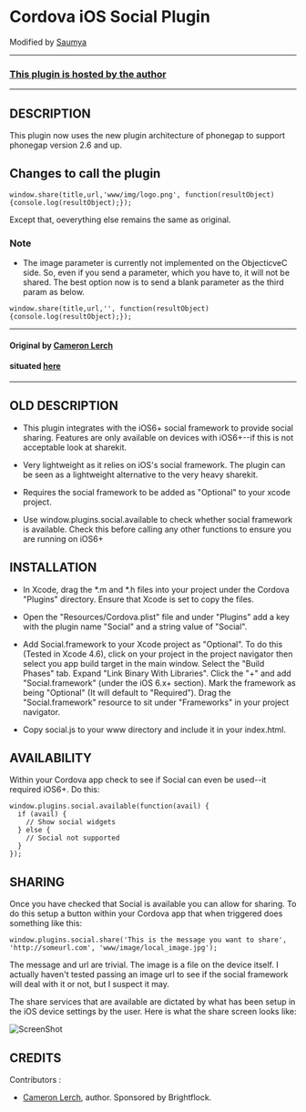 # Cordova iOS Social Plugin #
Modified by [Saumya](http://saumyaray.com)

---
### [This plugin is hosted by the author](https://github.com/saumya/phonegap-ios-social-plugin)
---

## DESCRIPTION ##

This plugin now uses the new plugin architecture of phonegap to support phonegap version 2.6 and up.

## Changes to call the plugin ##

```
window.share(title,url,'www/img/logo.png', function(resultObject) {console.log(resultObject);});
```
Except that, oeverything else remains the same as original.

### Note
* The image parameter is currently not implemented on the ObjecticveC side. So, even if you send a parameter, which you have to, it will not be shared. The best option now is to send a blank parameter as the third param as below.

```
window.share(title,url,'', function(resultObject) {console.log(resultObject);});
```

---
#### Original by [Cameron Lerch](http://brightflock.com)
#### situated [ here ](https://github.com/bfcam/phonegap-ios-social-plugin)
---

## OLD DESCRIPTION ##

* This plugin integrates with the iOS6+ social framework to provide social sharing. Features are only available on devices with
  iOS6+--if this is not acceptable look at sharekit.

* Very lightweight as it relies on iOS's social framework. The plugin can be seen as a lightweight alternative to the very heavy sharekit.

* Requires the social framework to be added as "Optional" to your xcode project.

* Use window.plugins.social.available to check whether social framework is available. Check this before calling any other functions to
  ensure you are running on iOS6+

## INSTALLATION ##

* In Xcode, drag the *.m and *.h files into your project under the Cordova "Plugins" directory. Ensure that Xcode is set to copy the files.

* Open the "Resources/Cordova.plist" file and under "Plugins" add a key with the plugin name "Social" and a string value of "Social".

* Add Social.framework to your Xcode project as "Optional". To do this (Tested in Xcode 4.6), click on your project in the project navigator
  then select you app build target in the main window. Select the "Build Phases" tab. Expand "Link Binary With Libraries". Click the "+" and
  add "Social.framework" (under the iOS 6.x+ section). Mark the framework as being "Optional" (It will default to "Required"). Drag the
  "Social.framework" resource to sit under "Frameworks" in your project navigator.

* Copy social.js to your www directory and include it in your index.html.

## AVAILABILITY ##

Within your Cordova app check to see if Social can even be used--it required iOS6+. Do this:

```
window.plugins.social.available(function(avail) {
  if (avail) {
    // Show social widgets
  } else {
    // Social not supported
  }
});
```

## SHARING ##

Once you have checked that Social is available you can allow for sharing. To do this setup a button within your Cordova app that when triggered does something like this:

```
window.plugins.social.share('This is the message you want to share', 'http://someurl.com', 'www/image/local_image.jpg');
```

The message and url are trivial. The image is a file on the device itself. I actually haven't tested passing an image url to see if the social framework
will deal with it or not, but I suspect it may.

The share services that are available are dictated by what has been setup in the iOS device settings by the user. Here is what the share
screen looks like:

![ScreenShot](https://raw.github.com/bfcam/phonegap-ios-social-plugin/master/screenshot.png)

## CREDITS ##

Contributors :

* [Cameron Lerch](http://brightflock.com), author. Sponsored by Brightflock.
